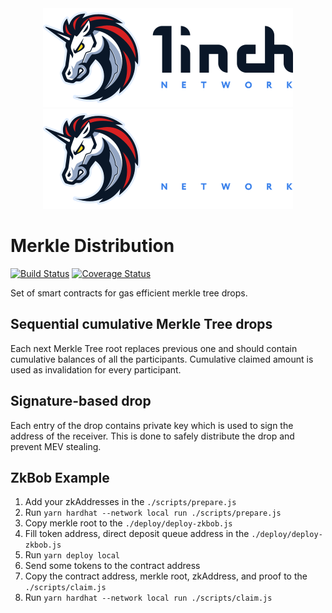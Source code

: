 <div align="center">
    <img src="https://github.com/1inch/farming/blob/master/.github/1inch_github_w.svg#gh-light-mode-only">
    <img src="https://github.com/1inch/farming/blob/master/.github/1inch_github_b.svg#gh-dark-mode-only">
</div>

# Merkle Distribution
[![Build Status](https://github.com/1inch/merkle-distribution/actions/workflows/test.yml/badge.svg)](https://github.com/1inch/merkle-distribution/actions)
[![Coverage Status](https://coveralls.io/repos/github/1inch/merkle-distribution/badge.svg?branch=master)](https://coveralls.io/github/1inch/merkle-distribution?branch=master)

Set of smart contracts for gas efficient merkle tree drops. 

## Sequential cumulative Merkle Tree drops

Each next Merkle Tree root replaces previous one and should contain cumulative balances of all the participants. Cumulative claimed amount is used as invalidation for every participant.

## Signature-based drop

Each entry of the drop contains private key which is used to sign the address of the receiver. This is done to safely distribute the drop and prevent MEV stealing.

## ZkBob Example
1. Add your zkAddresses in the `./scripts/prepare.js`
2. Run `yarn hardhat --network local run ./scripts/prepare.js`
3. Copy merkle root to the `./deploy/deploy-zkbob.js`
4. Fill token address, direct deposit queue address in the `./deploy/deploy-zkbob.js`
5. Run `yarn deploy local`
6. Send some tokens to the contract address
7. Copy the contract address, merkle root, zkAddress, and proof to the `./scripts/claim.js`
8. Run `yarn hardhat --network local run ./scripts/claim.js`

